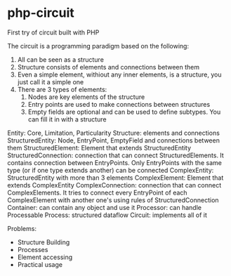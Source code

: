 # php-circuit
First try of circuit built with PHP 

The circuit is a programming paradigm based on the following: 
1. All can be seen as a structure 
2. Structure consists of elements and connections between them 
3. Even a simple element, withiout any inner elements, is a structure, you just call it a simple one 
4. There are 3 types of elements: 
    1. Nodes are key elements of the structure
    2. Entry points are used to make connections between structures 
    3. Empty fields are optional and can be used to define subtypes. You can fill it in with a structure

Entity: Core, Limitation, Particularity 
Structure: elements and connections
StructuredEntity: Node, EntryPoint, EmptyField and connections between them
StructuredElement: Element that extends StructuredEntity
StructuredConnection: connection that can connect StructuredElements. It contains connection between EntryPoints. Only EntryPoints with the same type (or if one type extends another) can be connected
ComplexEntity: StructuredEntity with more than 3 elements
ComplexElement: Element that extends ComplexEntity 
ComplexConnection: connection that can connect ComplexElements. It tries to connect every EntryPoint of each ComplexElement with another one's using rules of StructuredConnection
Container: can contain any object and use it 
Processor: can handle Processable 
Process: structured dataflow 
Circuit: implements all of it 

Problems: 
* Structure Building 
* Processes 
* Element accessing 
* Practical usage 